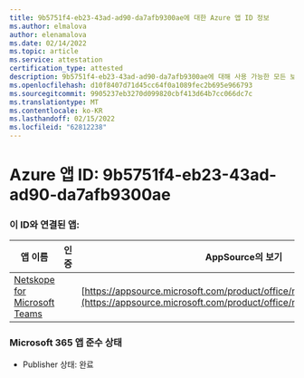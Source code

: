 ```yaml
---
title: 9b5751f4-eb23-43ad-ad90-da7afb9300ae에 대한 Azure 앱 ID 정보
ms.author: elmalova
author: elenamalova
ms.date: 02/14/2022
ms.topic: article
ms.service: attestation
certification_type: attested
description: 9b5751f4-eb23-43ad-ad90-da7afb9300ae에 대해 사용 가능한 모든 보안 및 규정 준수 정보입니다.
ms.openlocfilehash: d10f8407d71d45cc64f0a1089fec2b695e966793
ms.sourcegitcommit: 9905237eb3270d099820cbf413d64b7cc066dc7c
ms.translationtype: MT
ms.contentlocale: ko-KR
ms.lasthandoff: 02/15/2022
ms.locfileid: "62812238"
---
```

# <a name="azure-app-id-9b5751f4-eb23-43ad-ad90-da7afb9300ae"></a>Azure 앱 ID: 9b5751f4-eb23-43ad-ad90-da7afb9300ae


### <a name="apps-associated-with-this-id"></a>이 ID와 연결된 앱:
| **앱 이름** | **인증** | **AppSource의 보기** |
|--------------|---------------|-----------------------|
| [Netskope for Microsoft Teams](https://docs.microsoft.com/microsoft-365-app-certification/forward/netskope.netskope_teams) |  | [https://appsource.microsoft.com/product/office/netskope.netskope_teams](https://appsource.microsoft.com/product/office/netskope.netskope_teams) |

### <a name="microsoft-365-app-compliance-status"></a>Microsoft 365 앱 준수 상태
- Publisher 상태: 완료
